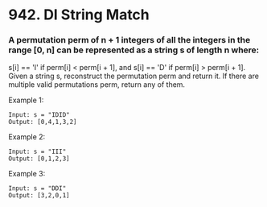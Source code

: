 # 942. DI String Match
### A permutation perm of n + 1 integers of all the integers in the range [0, n] can be represented as a string s of length n where:

s[i] == 'I' if perm[i] < perm[i + 1], and
s[i] == 'D' if perm[i] > perm[i + 1].
Given a string s, reconstruct the permutation perm and return it. If there are multiple valid permutations perm, return any of them.



Example 1:
```
Input: s = "IDID"
Output: [0,4,1,3,2]
```
Example 2:
```
Input: s = "III"
Output: [0,1,2,3]
```
Example 3:
```
Input: s = "DDI"
Output: [3,2,0,1]
 ```